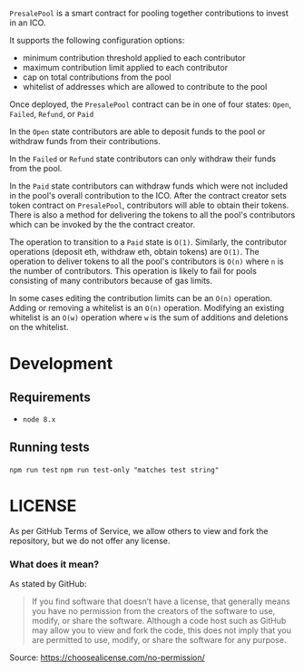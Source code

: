 `PresalePool` is a smart contract for pooling together contributions to invest in an ICO.

It supports the following configuration options:

* minimum contribution threshold applied to each contributor
* maximum contribution limit applied to each contributor
* cap on total contributions from the pool
* whitelist of addresses which are allowed to contribute to the pool

Once deployed, the `PresalePool` contract can be in one of four states: `Open`, `Failed`, `Refund`, or `Paid`

In the `Open` state contributors are able to deposit funds to the pool or withdraw funds from their contributions.

In the `Failed` or `Refund` state contributors can only withdraw their funds from the pool.

In the `Paid` state contributors can withdraw funds which were not included in the pool's overall contribution to the ICO.
After the contract creator sets token contract on `PresalePool`, contributors will able to obtain their tokens.
There is also a method for delivering the tokens to all the pool's contributors which can be invoked by the the contract creator.

The operation to transition to a `Paid` state is `O(1)`. Similarly, the contributor operations (deposit eth, withdraw eth, obtain tokens) are `O(1)`. The operation to deliver tokens to all the pool's contributors is `O(n)` where `n` is the number of contributors. This operation is likely to fail for pools consisting of many contributors because of gas limits.

In some cases editing the contribution limits can be an `O(n)` operation. Adding or removing a whitelist is an `O(n)` operation. Modifying an existing whitelist is an `O(w)` operation where `w` is the sum of additions and deletions on the whitelist.

Development
===========

Requirements
------------

* `node 8.x`

Running tests
-------------

`npm run test`
`npm run test-only "matches test string"`

LICENSE
===========

As per GitHub Terms of Service, we allow others to view and fork the repository, but we do not offer any license.

### What does it mean? 
As stated by GitHub: 
> If you find software that doesn’t have a license, that generally means you have no permission from the creators of the software to use, modify, or share the software. Although a code host such as GitHub may allow you to view and fork the code, this does not imply that you are permitted to use, modify, or share the software for any purpose.

Source: https://choosealicense.com/no-permission/
